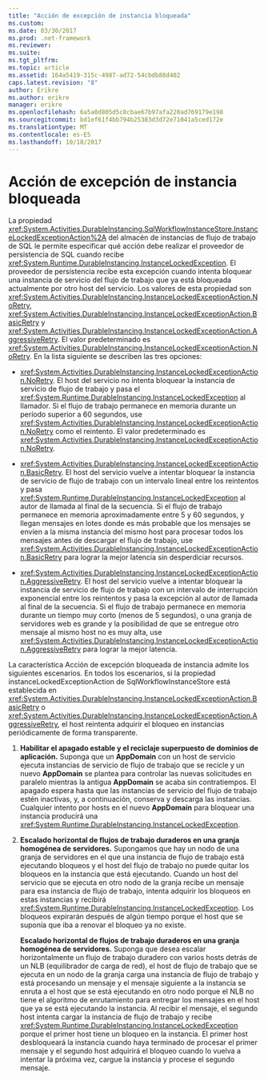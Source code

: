 ```yaml
---
title: "Acción de excepción de instancia bloqueada"
ms.custom: 
ms.date: 03/30/2017
ms.prod: .net-framework
ms.reviewer: 
ms.suite: 
ms.tgt_pltfrm: 
ms.topic: article
ms.assetid: 164a5419-315c-4987-ad72-54cbdb88d402
caps.latest.revision: "8"
author: Erikre
ms.author: erikre
manager: erikre
ms.openlocfilehash: 6a5a0d805d5c8cbae67b97afa220ad769179e198
ms.sourcegitcommit: bd1ef61f4bb794b25383d3d72e71041a5ced172e
ms.translationtype: MT
ms.contentlocale: es-ES
ms.lasthandoff: 10/18/2017
---
```

# <a name="instance-locked-exception-action"></a>Acción de excepción de instancia bloqueada
La propiedad <xref:System.Activities.DurableInstancing.SqlWorkflowInstanceStore.InstanceLockedExceptionAction%2A> del almacén de instancias de flujo de trabajo de SQL le permite especificar qué acción debe realizar el proveedor de persistencia de SQL cuando recibe <xref:System.Runtime.DurableInstancing.InstanceLockedException>. El proveedor de persistencia recibe esta excepción cuando intenta bloquear una instancia de servicio del flujo de trabajo que ya está bloqueada actualmente por otro host del servicio. Los valores de esta propiedad son <xref:System.Activities.DurableInstancing.InstanceLockedExceptionAction.NoRetry>, <xref:System.Activities.DurableInstancing.InstanceLockedExceptionAction.BasicRetry> y <xref:System.Activities.DurableInstancing.InstanceLockedExceptionAction.AggressiveRetry>. El valor predeterminado es <xref:System.Activities.DurableInstancing.InstanceLockedExceptionAction.NoRetry>. En la lista siguiente se describen las tres opciones:  
  
-   <xref:System.Activities.DurableInstancing.InstanceLockedExceptionAction.NoRetry>. El host del servicio no intenta bloquear la instancia de servicio de flujo de trabajo y pasa el <xref:System.Runtime.DurableInstancing.InstanceLockedException> al llamador.  Si el flujo de trabajo permanece en memoria durante un período superior a 60 segundos, use <xref:System.Activities.DurableInstancing.InstanceLockedExceptionAction.NoRetry> como el reintento. El valor predeterminado es <xref:System.Activities.DurableInstancing.InstanceLockedExceptionAction.NoRetry>.  
  
-   <xref:System.Activities.DurableInstancing.InstanceLockedExceptionAction.BasicRetry>. El host del servicio vuelve a intentar bloquear la instancia de servicio de flujo de trabajo con un intervalo lineal entre los reintentos y pasa <xref:System.Runtime.DurableInstancing.InstanceLockedException> al autor de llamada al final de la secuencia. Si el flujo de trabajo permanece en memoria aproximadamente entre 5 y 60 segundos, y llegan mensajes en lotes donde es más probable que los mensajes se envíen a la misma instancia del mismo host para procesar todos los mensajes antes de descargar el flujo de trabajo, use <xref:System.Activities.DurableInstancing.InstanceLockedExceptionAction.BasicRetry> para lograr la mejor latencia sin desperdiciar recursos.  
  
-   <xref:System.Activities.DurableInstancing.InstanceLockedExceptionAction.AggressiveRetry>. El host del servicio vuelve a intentar bloquear la instancia de servicio de flujo de trabajo con un intervalo de interrupción exponencial entre los reintentos y pasa la excepción al autor de llamada al final de la secuencia. Si el flujo de trabajo permanece en memoria durante un tiempo muy corto (menos de 5 segundos), o una granja de servidores web es grande y la posibilidad de que se entregue otro mensaje al mismo host no es muy alta, use <xref:System.Activities.DurableInstancing.InstanceLockedExceptionAction.AggressiveRetry> para lograr la mejor latencia.  
  
 La característica Acción de excepción bloqueada de instancia admite los siguientes escenarios. En todos los escenarios, si la propiedad instanceLockedExceptionAction de SqlWorkflowInstanceStore está establecida en <xref:System.Activities.DurableInstancing.InstanceLockedExceptionAction.BasicRetry> o <xref:System.Activities.DurableInstancing.InstanceLockedExceptionAction.AggressiveRetry>, el host reintenta adquirir el bloqueo en instancias periódicamente de forma transparente.  
  
1.  **Habilitar el apagado estable y el reciclaje superpuesto de dominios de aplicación.** Suponga que un **AppDomain** con un host de servicio ejecuta instancias de servicio de flujo de trabajo que se recicle y un nuevo **AppDomain** se plantea para controlar las nuevas solicitudes en paralelo mientras la antigua  **AppDomain** se acaba sin contratiempos. El apagado espera hasta que las instancias de servicio del flujo de trabajo estén inactivas, y, a continuación, conserva y descarga las instancias. Cualquier intento por hosts en el nuevo **AppDomain** para bloquear una instancia producirá una <xref:System.Runtime.DurableInstancing.InstanceLockedException>.  
  
2.  **Escalado horizontal de flujos de trabajo duraderos en una granja homogénea de servidores.** Supongamos que hay un nodo de una granja de servidores en el que una instancia de flujo de trabajo está ejecutando bloqueos y el host del flujo de trabajo no puede quitar los bloqueos en la instancia que está ejecutando. Cuando un host del servicio que se ejecuta en otro nodo de la granja recibe un mensaje para esa instancia de flujo de trabajo, intenta adquirir los bloqueos en estas instancias y recibirá <xref:System.Runtime.DurableInstancing.InstanceLockedException>. Los bloqueos expirarán después de algún tiempo porque el host que se suponía que iba a renovar el bloqueo ya no existe.  
  
     **Escalado horizontal de flujos de trabajo duraderos en una granja homogénea de servidores.**  Suponga que desea escalar horizontalmente un flujo de trabajo duradero con varios hosts detrás de un NLB (equilibrador de carga de red), el host de flujo de trabajo que se ejecuta en un nodo de la granja carga una instancia de flujo de trabajo y está procesando un mensaje y el mensaje siguiente a la instancia se enruta a el host que se está ejecutando en otro nodo porque el NLB no tiene el algoritmo de enrutamiento para entregar los mensajes en el host que ya se está ejecutando la instancia. Al recibir el mensaje, el segundo host intenta cargar la instancia de flujo de trabajo y recibe <xref:System.Runtime.DurableInstancing.InstanceLockedException> porque el primer host tiene un bloqueo en la instancia. El primer host desbloqueará la instancia cuando haya terminado de procesar el primer mensaje y el segundo host adquirirá el bloqueo cuando lo vuelva a intentar la próxima vez, cargue la instancia y procese el segundo mensaje.

